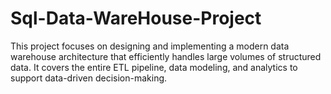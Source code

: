 # Sql-Data-WareHouse-Project
This project focuses on designing and implementing a modern data warehouse architecture that efficiently handles large volumes of structured data. It covers the entire ETL pipeline, data modeling, and analytics to support data-driven decision-making.
